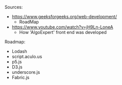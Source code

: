 Sources:
- https://www.geeksforgeeks.org/web-development/
	- RoadMap
- https://www.youtube.com/watch?v=jH9Ln-LoneA
	- How 'AlgoExpert' front end was developed

Roadmap:
- Lodash
- script.aculo.us
- p5.js
- D3.js
- underscore.js
- Fabric.js


